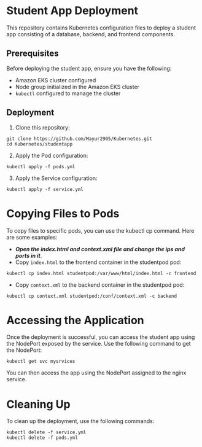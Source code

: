 # Student App Deployment
This repository contains Kubernetes configuration files to deploy a student app consisting of a database, backend, and frontend components.

## Prerequisites
Before deploying the student app, ensure you have the following:

- Amazon EKS cluster configured
- Node group initialized in the Amazon EKS cluster
- ```kubectl``` configured to manage the cluster
## Deployment

1. Clone this repository:
```
git clone https://github.com/Mayur2905/Kubernetes.git
cd Kubernetes/studentapp
```

2. Apply the Pod configuration:
    
```
kubectl apply -f pods.yml
```
3. Apply the Service configuration:

```
kubectl apply -f service.yml

```
# Copying Files to Pods
To copy files to specific pods, you can use the kubectl cp command. Here are some examples:
- ***Open the index.html and context.xml file and change the ips and ports in it***.
- Copy ```index.html``` to the frontend container in the studentpod pod:
```
kubectl cp index.html studentpod:/var/www/html/index.html -c frontend
```
- Copy ``context.xml`` to the backend container in the studentpod pod:

```
kubectl cp context.xml studentpod:/conf/context.xml -c backend

```
# Accessing the Application
Once the deployment is successful, you can access the student app using the NodePort exposed by the service. Use the following command to get the NodePort:

```
kubectl get svc mysrvices

```
You can then access the app using the NodePort assigned to the nginx service.

# Cleaning Up
To clean up the deployment, use the following commands:

```
kubectl delete -f service.yml
kubectl delete -f pods.yml
```